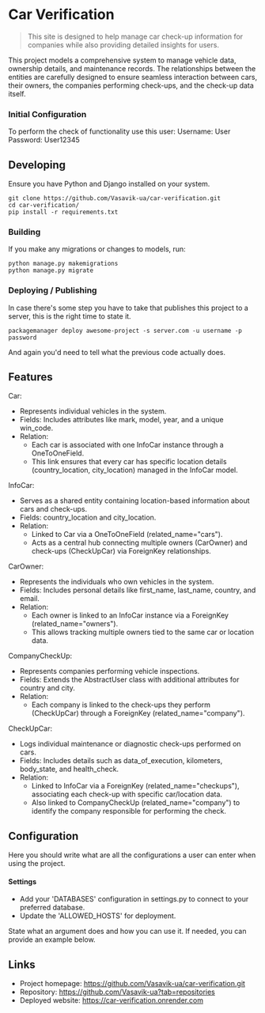 # Car Verification
> This site is designed to help manage car check-up information for companies while also providing detailed insights for users.

This project models a comprehensive system to manage vehicle data, ownership details, and maintenance records. The relationships between the entities are carefully designed to ensure seamless interaction between cars, their owners, the companies performing check-ups, and the check-up data itself.


### Initial Configuration

To perform the check of functionality use this user:
Username: User
Password: User12345

## Developing

Ensure you have Python and Django installed on your system.

```shell
git clone https://github.com/Vasavik-ua/car-verification.git
cd car-verification/
pip install -r requirements.txt
```


### Building

If you make any migrations or changes to models, run:

```shell
python manage.py makemigrations
python manage.py migrate
```

### Deploying / Publishing

In case there's some step you have to take that publishes this project to a
server, this is the right time to state it.

```shell
packagemanager deploy awesome-project -s server.com -u username -p password
```

And again you'd need to tell what the previous code actually does.

## Features

Car:
* Represents individual vehicles in the system.
* Fields: Includes attributes like mark, model, year, and a unique win_code.
* Relation:
  * Each car is associated with one InfoCar instance through a OneToOneField.
  * This link ensures that every car has specific location details (country_location, city_location) managed in the InfoCar model.

InfoCar:
* Serves as a shared entity containing location-based information about cars and check-ups.
* Fields: country_location and city_location.
* Relation:
  * Linked to Car via a OneToOneField (related_name="cars").
  * Acts as a central hub connecting multiple owners (CarOwner) and check-ups (CheckUpCar) via ForeignKey relationships.

CarOwner:
* Represents the individuals who own vehicles in the system.
* Fields: Includes personal details like first_name, last_name, country, and email.
* Relation:
  * Each owner is linked to an InfoCar instance via a ForeignKey (related_name="owners").
  * This allows tracking multiple owners tied to the same car or location data.

CompanyCheckUp:
* Represents companies performing vehicle inspections.
* Fields: Extends the AbstractUser class with additional attributes for country and city.
* Relation:
  * Each company is linked to the check-ups they perform (CheckUpCar) through a ForeignKey (related_name="company").

CheckUpCar:
* Logs individual maintenance or diagnostic check-ups performed on cars.
* Fields: Includes details such as data_of_execution, kilometers, body_state, and health_check.
* Relation:
  * Linked to InfoCar via a ForeignKey (related_name="checkups"), associating each check-up with specific car/location data.
  * Also linked to CompanyCheckUp (related_name="company") to identify the company responsible for performing the check.

## Configuration

Here you should write what are all the configurations a user can enter when
using the project.

#### Settings
* Add your 'DATABASES' configuration in settings.py to connect to your preferred database.
* Update the 'ALLOWED_HOSTS' for deployment.

State what an argument does and how you can use it. If needed, you can provide
an example below.


## Links

- Project homepage: https://github.com/Vasavik-ua/car-verification.git
- Repository: https://github.com/Vasavik-ua?tab=repositories
- Deployed website: https://car-verification.onrender.com

